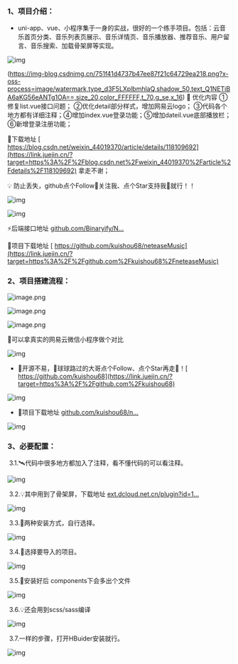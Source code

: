 ### 1、**项目介绍**：

- uni-app、vue、小程序集于一身的实战，很好的一个练手项目。包括：云音乐首页分类、音乐列表页展示、音乐详情页、音乐播放器、推荐音乐、用户留言、音乐搜索、加载骨架屏等实现。

![img](https://pic2.zhimg.com/v2-d249c81489d26cc8c2ddb44a84605445_b.jpg)

(https://img-blog.csdnimg.cn/751f41d4737b47ee87f21c64729ea218.png?x-oss-process=image/watermark,type_d3F5LXplbmhlaQ,shadow_50,text_Q1NETiBA6aKG56eANTg1OA==,size_20,color_FFFFFF,t_70,g_se,x_16)
📣 优化内容    ①修复list.vue接口问题； ②优化detail部分样式，增加网易云logo； ③代码各个地方都有详细注释；④增加index.vue登录功能；⑤增加dateil.vue底部播放栏；⑥新增登录注册功能；

🎉下载地址  [ https://blog.csdn.net/weixin_44019370/article/details/118109692](https://link.juejin.cn/?target=https%3A%2F%2Fblog.csdn.net%2Fweixin_44019370%2Farticle%2Fdetails%2F118109692)    拿走不谢；

💡 防止丢失，github点个Follow🙏关注我、点个Star支持我🙏就行！！

![img](https://pic2.zhimg.com/v2-84e9e37cfd18e46dfbaf7f620f7ef755_b.jpg)

![img](https://pic2.zhimg.com/v2-0b29ef853fb99ef9f001e017ed686811_b.png)

⚡后端接口地址  [github.com/Binaryify/N…](https://link.juejin.cn/?target=https%3A%2F%2Fgithub.com%2FBinaryify%2FNeteaseCloudMusicApi)

🎉项目下载地址 [ https://github.com/kuishou68/neteaseMusic](https://link.juejin.cn/?target=https%3A%2F%2Fgithub.com%2Fkuishou68%2FneteaseMusic)

### 2、**项目搭建流程**：

![image.png](https://p9-juejin.byteimg.com/tos-cn-i-k3u1fbpfcp/47584bfb618b4a24b5c1bc671fc4d346~tplv-k3u1fbpfcp-watermark.image)


![image.png](https://p6-juejin.byteimg.com/tos-cn-i-k3u1fbpfcp/5d3237dc1d0747b09429e93360a25092~tplv-k3u1fbpfcp-watermark.image)


![image.png](https://p3-juejin.byteimg.com/tos-cn-i-k3u1fbpfcp/06e4033a8ba64165b49cb1b1c3a81485~tplv-k3u1fbpfcp-watermark.image)



📣可以拿真实的网易云微信小程序做个对比

![img](https://pic1.zhimg.com/v2-cb86f210eae6ad2346fed503b751dd14_b.jpg)

- 👀开源不易，🙏球球路过的大哥点个Follow、点个Star再走🙏！[ https://github.com/kuishou68](https://link.juejin.cn/?target=https%3A%2F%2Fgithub.com%2Fkuishou68)

![img](https://pic2.zhimg.com/v2-5ca580cef0c9e622450052c8276e6dd1_b.jpg)

- 🚀项目下载地址  [github.com/kuishou68/n…](https://link.juejin.cn/?target=https%3A%2F%2Fgithub.com%2Fkuishou68%2FneteaseMusic)

![img](https://pic2.zhimg.com/v2-c2b5d77f501f1b2451f4557e6af48ced_b.jpg)

### **3、必要配置**：

​    3.1.🛰️代码中很多地方都加入了注释，看不懂代码的可以看注释。

![img](https://pic2.zhimg.com/v2-92e7103c3175eb5b5e6532267f12299d_b.jpg)

​    3.2.💡其中用到了骨架屏，下载地址  [ext.dcloud.net.cn/plugin?id=1…](https://link.juejin.cn/?target=https%3A%2F%2Fext.dcloud.net.cn%2Fplugin%3Fid%3D1439)

![img](https://pic2.zhimg.com/v2-1c51d46a501b913f4ce1ba0468d09fcd_b.jpg)

​    3.3.🌈两种安装方式，自行选择。

![img](https://pic2.zhimg.com/v2-0de1376d997c31035559ead2d4e0d429_b.jpg)

​    3.4.🎨选择要导入的项目。

![img](https://pic3.zhimg.com/v2-891277712e6d6f3de76a74a89015908a_b.jpg)

​    3.5.💎安装好后  components下会多出个文件

![img](https://pic1.zhimg.com/v2-2dce0459031991d96f82201c8ea257cc_b.jpg)

​    3.6.💡还会用到scss/sass编译

![img](https://pic1.zhimg.com/v2-7d34bbd77c5249978fc7fee76694665c_b.jpg)

​    3.7.一样的步骤，打开HBuider安装就行。

![img](https://pic3.zhimg.com/v2-69e3566d083565fd85e20f188a8522ea_b.jpg)